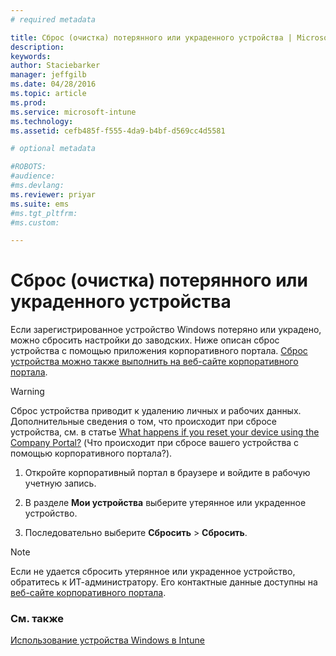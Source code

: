 ```yaml
---
# required metadata

title: Сброс (очистка) потерянного или украденного устройства | Microsoft Intune
description:
keywords:
author: Staciebarker
manager: jeffgilb
ms.date: 04/28/2016
ms.topic: article
ms.prod:
ms.service: microsoft-intune
ms.technology:
ms.assetid: cefb485f-f555-4da9-b4bf-d569cc4d5581

# optional metadata

#ROBOTS:
#audience:
#ms.devlang:
ms.reviewer: priyar
ms.suite: ems
#ms.tgt_pltfrm:
#ms.custom:

---
```



# Сброс (очистка) потерянного или украденного устройства

Если зарегистрированное устройство Windows потеряно или украдено, можно сбросить настройки до заводских. Ниже описан сброс устройства с помощью приложения корпоративного портала. [Сброс устройства можно также выполнить на веб-сайте корпоративного портала](reset-your-device-cpwebsite.md).


> [!WARNING]
> Сброс устройства приводит к удалению личных и рабочих данных. Дополнительные сведения о том, что происходит при сбросе устройства, см. в статье [What happens if you reset your device using the Company Portal?](what-happens-if-you-reset-your-device-using-the-company-portal-windows.md) (Что происходит при сбросе вашего устройства с помощью корпоративного портала?).

1.  Откройте корпоративный портал в браузере и войдите в рабочую учетную запись.

2.  В разделе **Мои устройства** выберите утерянное или украденное устройство.

3.  Последовательно выберите **Сбросить** &gt; **Сбросить**.

> [!NOTE]
> Если не удается сбросить утерянное или украденное устройство, обратитесь к ИТ-администратору. Его контактные данные доступны на [веб-сайте корпоративного портала](http://portal.manage.microsoft.com).

### См. также
[Использование устройства Windows в Intune](using-your-windows-device-with-intune.md)

<!--HONumber=Jun16_HO2-->


